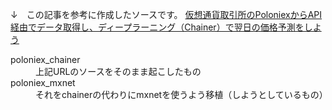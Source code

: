 

↓　この記事を参考に作成したソースです。
[仮想通貨取引所のPoloniexからAPI経由でデータ取得し、ディープラーニング（Chainer）で翌日の価格予測をしよう](http://qiita.com/yoshizaki_kkgk/items/79f4056901dd9c059afb#%E7%A7%BB%E5%8B%95%E5%B9%B3%E5%9D%87%E3%82%92%E7%AE%97%E5%87%BA%E3%81%97%E3%82%88%E3%81%86)

 <dl>
    <dt>poloniex_chainer</dt>
    <dd>上記URLのソースをそのまま起こしたもの</dd>
    <dt>poloniex_mxnet</dt>
    <dd>それをchainerの代わりにmxnetを使うよう移植（しようとしているもの）</dd>
</dl>
